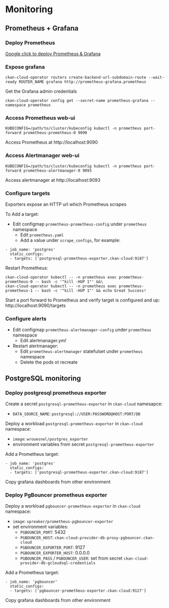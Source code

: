 # Monitoring

## Prometheus + Grafana

### Deploy Prometheus

[Google click to deploy Prometheus & Grafana](https://console.cloud.google.com/marketplace/details/google/prometheus?q=prometheus)

### Expose grafana

```
ckan-cloud-operator routers create-backend-url-subdomain-route --wait-ready ROUTER_NAME grafana http://prometheus-grafana.prometheus
```

Get the Grafana admin credentials

```
ckan-cloud-operator config get --secret-name prometheus-grafana --namespace prometheus
```

### Access Prometheus web-ui

```
KUBECONFIG=/path/to/cluster/kubeconfig kubectl -n prometheus port-forward prometheus-prometheus-0 9090
```

Access Prometheus at http://localhost:9090

### Access Alertmanager web-ui

```
KUBECONFIG=/path/to/cluster/kubeconfig kubectl -n prometheus port-forward prometheus-alertmanager-0 9093
```

Access alertmanager at http://localhost:9093

### Configure targets

Exporters expose an HTTP url which Prometheus scrapes

To Add a target:

* Edit configmap `prometheus-prometheus-config` under `prometheus` namespace
  * Edit `prometheus.yaml`
  * Add a value under `scrape_configs`, for example:

```
- job_name: 'postgres'
  static_configs:
  - targets: ['postgresql-prometheus-exporter.ckan-cloud:9187']
```

Restart Prometheus:

```
ckan-cloud-operator kubectl -- -n prometheus exec prometheus-prometheus-0 -- bash -c '"kill -HUP 1"' &&\
ckan-cloud-operator kubectl -- -n prometheus exec prometheus-prometheus-1 -- bash -c '"kill -HUP 1"' && echo Great Success!
```

Start a port forward to Prometheus and verify target is configured and up: http://localhost:9090/targets

### Configure alerts

* Edit configmap `prometheus-alertmanager-config` under `prometheus` namespace
  * Edit alertmanager.yml`
* Restart alertmanager:
  * Edit `prometheus-alertmanager` statefulset under `prometheus` namespace
  * Delete the pods ot recreate

## PostgreSQL monitoring

### Deploy postgresql prometheus exporter

Create a secret `postgresql-prometheus-exporter` in `ckan-cloud` namesapce:
* `DATA_SOURCE_NAME`: `postgresql://USER:PASSWORD@HOST:PORT/DB`

Deploy a workload `postgresql-prometheus-exporter` in `ckan-cloud` namespace:
* `image`: `wrouesnel/postgres_exporter`
* environment variables from secret `postgresql-prometheus-exporter`

Add a Prometheus target:

```
- job_name: 'postgres'
  static_configs:
  - targets: ['postgresql-prometheus-exporter.ckan-cloud:9187']
```

Copy grafana dashboards from other environment

### Deploy PgBouncer prometheus exporter

Deploy a workload `pgbouncer-prometheus-exporter` in `ckan-cloud` namespace:
* `image`: `spreaker/prometheus-pgbouncer-exporter`
* set environment variables:
  * `PGBOUNCER_PORT`: 5432
  * `PGBOUNCER_HOST`: `ckan-cloud-provider-db-proxy-pgbouncer.ckan-cloud`
  * `PGBOUNCER_EXPORTER_PORT`: 9127
  * `PGBOUNCER_EXPORTER_HOST`: 0.0.0.0
  * `PGBOUNCER_PASS` / `PGBOUNCER_USER`: set from secret `ckan-cloud-provider-db-gcloudsql-credentials`

Add a Prometheus target:

```
- job_name: 'pgbouncer'
  static_configs:
  - targets: ['pgbouncer-prometheus-exporter.ckan-cloud:9127']
```

Copy grafana dashboards from other environment
